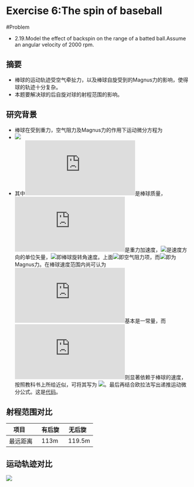# Exercise 6:The spin of baseball
#Problem
- 2.19.Model the effect of backspin on the range of a batted ball.Assume an angular velocity of 2000 rpm.
## 摘要
- 棒球的运动轨迹受空气牵扯力，以及棒球自旋受到的Magnus力的影响，使得球的轨迹十分复杂。
- 本题要解决球的后自旋对球的射程范围的影响。
## 研究背景
- 棒球在受到重力，空气阻力及Magnus力的作用下运动微分方程为
- ![](http://latex.codecogs.com/gif.latex?m\frac{d^{2}\vec{r}}{dt^{2}}=m\vec{g}-B_2v^{2}\vec{v}^{0}&plus;S_0\vec{v}\times&space;\vec{w})
- 其中![](http://latex.codecogs.com/gif.latex?m)是棒球质量，![](http://latex.codecogs.com/gif.latex?g)是重力加速度，![](http://latex.codecogs.com/gif.latex?\vec{v}^{0})是速度方向的单位矢量，![](http://latex.codecogs.com/gif.latex?\vec{w})即棒球旋转角速度。上面![](http://latex.codecogs.com/gif.latex?-B_{2}v2\vec{v}^{0})即空气阻力项，而![](http://latex.codecogs.com/gif.latex?S_0\vec{v}\times&space;\vec{w})即为Magnus力。在棒球速度范围内尚可认为![](http://latex.codecogs.com/gif.latex?S_0)基本是一常量，而![](http://latex.codecogs.com/gif.latex?B_2)则显著依赖于棒球的速度，按照教科书上所给近似，可将其写为 ![](http://latex.codecogs.com/gif.latex?\frac{B_2}{m}=0.0039&plus;\frac{0.0058}{1&plus;\epsilon&space;^{\frac{v-35}{5}}})。最后再结合欧拉法写出递推运动微分公式。这是[代码](https://github.com/jiagu999/Computational_Physics_N2015301020066/blob/master/excercise%206_code)。
## 射程范围对比
|项目      |有后旋   |无后旋   |
|---------|---------|---------|
|最远距离  |113m     |119.5m  |
## 运动轨迹对比
![](https://i.loli.net/2017/10/20/59e9ebbfa2959.png)
